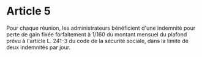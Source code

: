 # Article 5

Pour chaque réunion, les administrateurs bénéficient d'une indemnité pour perte de gain fixée forfaitement à 1/160 du montant mensuel du plafond prévu à l'article L. 241-3 du code de la sécurité sociale, dans la limite de deux indemnités par jour.
